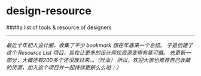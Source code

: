 # design-resource
####a list of tools & resource of designers
***
*最近半年初入设计圈，收集了不少 bookmark 想在年底来一个总结。 于是创建了这个 Resource List 项目，旨在让更多的设计师找资源变得有章可循。
先更新一部分，大概还有200多个还没放过来。。（吐血） 所以，欢迎大家也推荐自己收藏的资源，加入这个项目并一起持续更新么么哒：）*

